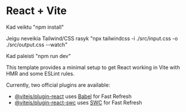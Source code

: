 # React + Vite

Kad veiktu "npm install"

Jeigu neveikia Tailwind/CSS rasyk "npx tailwindcss -i ./src/input.css -o ./src/output.css --watch"

Kad paleisti "npm run dev"



This template provides a minimal setup to get React working in Vite with HMR and some ESLint rules.

Currently, two official plugins are available:

- [@vitejs/plugin-react](https://github.com/vitejs/vite-plugin-react/blob/main/packages/plugin-react/README.md) uses [Babel](https://babeljs.io/) for Fast Refresh
- [@vitejs/plugin-react-swc](https://github.com/vitejs/vite-plugin-react-swc) uses [SWC](https://swc.rs/) for Fast Refresh
